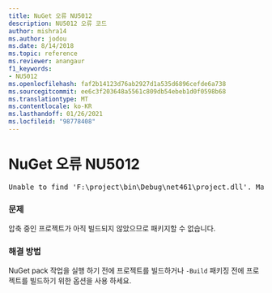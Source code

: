 ```yaml
---
title: NuGet 오류 NU5012
description: NU5012 오류 코드
author: mishra14
ms.author: jodou
ms.date: 8/14/2018
ms.topic: reference
ms.reviewer: anangaur
f1_keywords:
- NU5012
ms.openlocfilehash: faf2b14123d76ab2927d1a535d6896cefde6a738
ms.sourcegitcommit: ee6c3f203648a5561c809db54ebeb1d0f0598b68
ms.translationtype: MT
ms.contentlocale: ko-KR
ms.lasthandoff: 01/26/2021
ms.locfileid: "98778408"
---
```

# <a name="nuget-error-nu5012"></a>NuGet 오류 NU5012
<pre>Unable to find 'F:\project\bin\Debug\net461\project.dll'. Make sure the project has been built.</pre>

### <a name="issue"></a>문제

압축 중인 프로젝트가 아직 빌드되지 않았으므로 패키지할 수 없습니다.


### <a name="solution"></a>해결 방법

NuGet pack 작업을 실행 하기 전에 프로젝트를 빌드하거나 `-Build` 패키징 전에 프로젝트를 빌드하기 위한 옵션을 사용 하세요.


